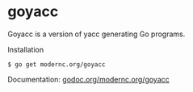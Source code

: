 goyacc
=

Goyacc is a version of yacc generating Go programs.

Installation

    $ go get modernc.org/goyacc

Documentation: [godoc.org/modernc.org/goyacc](http://godoc.org/modernc.org/goyacc)

